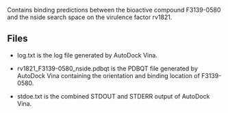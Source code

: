 Contains binding predictions between the bioactive compound F3139-0580 and the nside search space on the virulence factor rv1821.

## Files

- log.txt is the log file generated by AutoDock Vina.

- rv1821_F3139-0580_nside.pdbqt is the PDBQT file generated by AutoDock Vina containing the orientation and binding location of F3139-0580.

- stdoe.txt is the combined STDOUT and STDERR output of AutoDock Vina.

